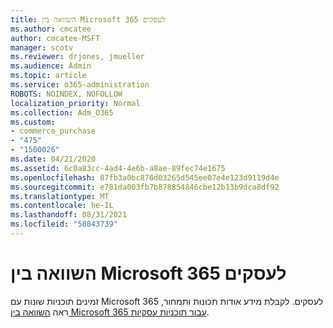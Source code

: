 ```yaml
---
title: השוואה בין Microsoft 365 לעסקים
ms.author: cmcatee
author: cmcatee-MSFT
manager: scotv
ms.reviewer: drjones, jmueller
ms.audience: Admin
ms.topic: article
ms.service: o365-administration
ROBOTS: NOINDEX, NOFOLLOW
localization_priority: Normal
ms.collection: Adm_O365
ms.custom:
- commerce_purchase
- "475"
- "1500026"
ms.date: 04/21/2020
ms.assetid: 6c0a83cc-4ad4-4e6b-a8ae-89fec74e1675
ms.openlocfilehash: 87fb3a0bc876d03265d545ee07e4e123d9119d4e
ms.sourcegitcommit: e781da003fb7b878854846cbe12b13b9dca8df92
ms.translationtype: MT
ms.contentlocale: he-IL
ms.lasthandoff: 08/31/2021
ms.locfileid: "58843739"
---
```

# <a name="compare-microsoft-365-for-business"></a>השוואה בין Microsoft 365 לעסקים

זמינים תוכניות שונות עם Microsoft 365 לעסקים. לקבלת מידע אודות תכונות ותמחור, ראה [השוואה בין Microsoft 365 עבור תוכניות עסקיות](https://www.microsoft.com/microsoft-365/business/compare-all-microsoft-365-business-products).  